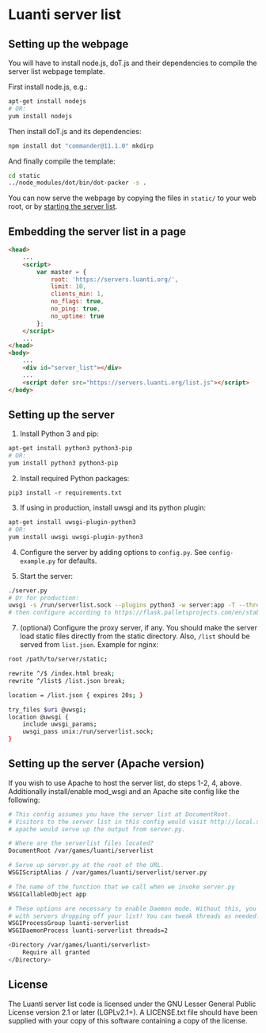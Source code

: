 Luanti server list
====================

Setting up the webpage
----------------------

You will have to install node.js, doT.js and their dependencies to compile
the server list webpage template.

First install node.js, e.g.:

```sh
apt-get install nodejs
# OR:
yum install nodejs
```

Then install doT.js and its dependencies:

```sh
npm install dot "commander@11.1.0" mkdirp
```

And finally compile the template:

```sh
cd static
../node_modules/dot/bin/dot-packer -s .
```

You can now serve the webpage by copying the files in `static/` to your web root, or by [starting the server list](#setting-up-the-server).


Embedding the server list in a page
-----------------------------------

```html
<head>
	...
	<script>
		var master = {
			root: 'https://servers.luanti.org/',
			limit: 10,
			clients_min: 1,
			no_flags: true,
			no_ping: true,
			no_uptime: true
		};
	</script>
	...
</head>
<body>
	...
	<div id="server_list"></div>
	...
	<script defer src="https://servers.luanti.org/list.js"></script>
</body>
```

Setting up the server
---------------------

  1. Install Python 3 and pip:

```sh
apt-get install python3 python3-pip
# OR:
yum install python3 python3-pip
```

  2. Install required Python packages:

	pip3 install -r requirements.txt

  3. If using in production, install uwsgi and its python plugin:

```sh
apt-get install uwsgi-plugin-python3
# OR:
yum install uwsgi uwsgi-plugin-python3
```

  4. Configure the server by adding options to `config.py`.
     See `config-example.py` for defaults.

  5. Start the server:

```sh
./server.py
# Or for production:
uwsgi -s /run/serverlist.sock --plugins python3 -w server:app -T --threads 2
# then configure according to https://flask.palletsprojects.com/en/stable/deploying/uwsgi/
```

  7. (optional) Configure the proxy server, if any.  You should make the server
	 load static files directly from the static directory.  Also, `/list`
	 should be served from `list.json`.  Example for nginx:

```sh
root /path/to/server/static;

rewrite ^/$ /index.html break;
rewrite ^/list$ /list.json break;

location = /list.json { expires 20s; }

try_files $uri @uwsgi;
location @uwsgi {
	include uwsgi_params;
	uwsgi_pass unix:/run/serverlist.sock;
}
```

Setting up the server (Apache version)
--------------------------------------

If you wish to use Apache to host the server list, do steps 1-2, 4, above.
Additionally install/enable mod_wsgi and an Apache site config like the following:

```sh
# This config assumes you have the server list at DocumentRoot.
# Visitors to the server list in this config would visit http://local.server/ and
# apache would serve up the output from server.py.

# Where are the serverlist files located?
DocumentRoot /var/games/luanti/serverlist

# Serve up server.py at the root of the URL.
WSGIScriptAlias / /var/games/luanti/serverlist/server.py

# The name of the function that we call when we invoke server.py
WSGICallableObject app

# These options are necessary to enable Daemon mode. Without this, you'll have strange behavior
# with servers dropping off your list! You can tweak threads as needed. See mod_wsgi documentation.
WSGIProcessGroup luanti-serverlist
WSGIDaemonProcess luanti-serverlist threads=2

<Directory /var/games/luanti/serverlist>
	Require all granted
</Directory>
```

License
-------

The Luanti server list code is licensed under the GNU Lesser General Public
License version 2.1 or later (LGPLv2.1+).  A LICENSE.txt file should have been
supplied with your copy of this software containing a copy of the license.
